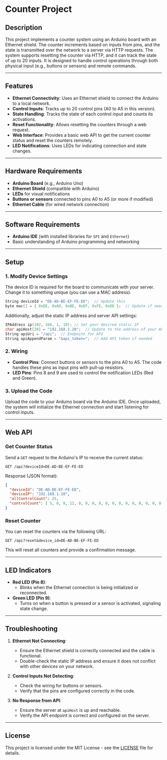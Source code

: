 # Counter Project

## Description

This project implements a counter system using an Arduino board with an Ethernet shield. The counter increments based on inputs from pins, and the state is transmitted over the network to a server via HTTP requests. The system supports resetting the counter via HTTP, and it can track the state of up to 20 inputs. It is designed to handle control operations through both physical input (e.g., buttons or sensors) and remote commands.

---

## Features

- **Ethernet Connectivity**: Uses an Ethernet shield to connect the Arduino to a local network.
- **Control Inputs**: Tracks up to 20 control pins (A0 to A5 in this version).
- **State Handling**: Tracks the state of each control input and counts its activations.
- **Reset Functionality**: Allows resetting the counters through a web request.
- **Web Interface**: Provides a basic web API to get the current counter status and reset the counters remotely.
- **LED Notifications**: Uses LEDs for indicating connection and state changes.

---

## Hardware Requirements

- **Arduino Board** (e.g., Arduino Uno)
- **Ethernet Shield** (compatible with Arduino)
- **LEDs** for visual notifications
- **Buttons or sensors** connected to pins A0 to A5 (or more if modified)
- **Ethernet Cable** (for wired network connection)

---

## Software Requirements

- **Arduino IDE** (with installed libraries for `SPI` and `Ethernet`)
- Basic understanding of Arduino programming and networking

---

## Setup

### 1. Modify Device Settings

The device ID is required for the board to communicate with your server. Change it to something unique (you can use a MAC address).

```cpp
String deviceId = "DE-AD-BE-EF-FE-ED";  // Update this
byte mac[] = { 0xDE, 0xAD, 0xBE, 0xEF, 0xFE, 0xED };  // Update if needed
```

Additionally, adjust the static IP address and server API settings:

```cpp
IPAddress ip(192, 168, 1, 10); // Set your desired static IP
char apiHost[20] = "192.168.1.20";  // Update to the address of your API server
String apiUri = "/api";  // Endpoint for API
String apiAppendParam = "&api_token=";  // Add API token if needed
```

### 2. Wiring

- **Control Pins**: Connect buttons or sensors to the pins A0 to A5. The code handles these pins as input pins with pull-up resistors.
- **LED Pins**: Pins 8 and 9 are used to control the notification LEDs (Red and Green).

### 3. Upload the Code

Upload the code to your Arduino board via the Arduino IDE. Once uploaded, the system will initialize the Ethernet connection and start listening for control inputs.

---

## Web API

### Get Counter Status

Send a `GET` request to the Arduino's IP to receive the current status:

```
GET /api?deviceId=DE-AD-BE-EF-FE-ED
```

Response (JSON format):

```json
{
  "deviceId": "DE-AD-BE-EF-FE-ED",
  "deviceIP": "192.168.1.10",
  "allControlCount": 25,
  "controlCount": [ 5, 0, 8, 12, 0, 0, 0, 0, 0, 0, 0, 0, 0, 0, 0, 0, 0, 0, 0, 0 ]
}
```

### Reset Counter

You can reset the counters via the following URL:

```
GET /api?reset&device_id=DE-AD-BE-EF-FE-ED
```

This will reset all counters and provide a confirmation message.

---

## LED Indicators

- **Red LED (Pin 8)**:
  - Blinks when the Ethernet connection is being initialized or reconnected.
- **Green LED (Pin 9)**:
  - Turns on when a button is pressed or a sensor is activated, signaling state change.

---

## Troubleshooting

1. **Ethernet Not Connecting**:
   - Ensure the Ethernet shield is correctly connected and the cable is functional.
   - Double-check the static IP address and ensure it does not conflict with other devices on your network.
   
2. **Control Inputs Not Detecting**:
   - Check the wiring for buttons or sensors.
   - Verify that the pins are configured correctly in the code.

3. **No Response from API**:
   - Ensure the server at `apiHost` is up and reachable.
   - Verify the API endpoint is correct and configured on the server.

---

## License

This project is licensed under the MIT License - see the [LICENSE](LICENSE) file for details.
